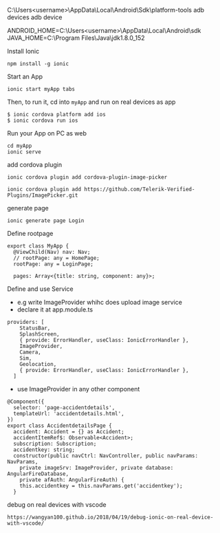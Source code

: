 C:\Users\<username>\AppData\Local\Android\Sdk\platform-tools  adb devices
adb device


ANDROID_HOME=C:\Users\<username>\AppData\Local\Android\sdk
JAVA_HOME=C:\Program Files\Java\jdk1.8.0_152

Install Ionic

`
npm install -g ionic
`

Start an App

```
ionic start myApp tabs
```

Then, to run it, cd into `myApp` and run on real devices as app

```
$ ionic cordova platform add ios
$ ionic cordova run ios
```
Run your App on PC as web 
```              
cd myApp
ionic serve
```
add cordova plugin
```
ionic cordova plugin add cordova-plugin-image-picker

ionic cordova plugin add https://github.com/Telerik-Verified-Plugins/ImagePicker.git
```
generate page
```
ionic generate page Login
```
Define rootpage

```
export class MyApp {
  @ViewChild(Nav) nav: Nav;
  // rootPage: any = HomePage;
  rootPage: any = LoginPage;

  pages: Array<{title: string, component: any}>;
```
Define and use Service 

- e.g write ImageProvider whihc does upload image service
- declare it at app.module.ts
```
providers: [
    StatusBar,
    SplashScreen,
    { provide: ErrorHandler, useClass: IonicErrorHandler },
    ImageProvider,
    Camera,
    Sim, 
    Geolocation,
    { provide: ErrorHandler, useClass: IonicErrorHandler },
  ]
```

- use ImageProvider in any other component 

```
@Component({
  selector: 'page-accidentdetails',
  templateUrl: 'accidentdetails.html',
})
export class AccidentdetailsPage {
  accident: Accident = {} as Accident;
  accidentItemRef$: Observable<Accident>;
  subscription: Subscription;
  accidentkey: string;
  constructor(public navCtrl: NavController, public navParams: NavParams,
    private imageSrv: ImageProvider, private database: AngularFireDatabase,
    private afAuth: AngularFireAuth) {
    this.accidentkey = this.navParams.get('accidentkey');
  }

```

debug on real devices with vscode

```
https://wangyan100.github.io/2018/04/19/debug-ionic-on-real-device-with-vscode/
```